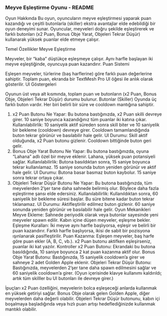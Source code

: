 ### Meyve Eşleştirme Oyunu - README
Oyun Hakkında
Bu oyun, oyuncuların meyve eşleştirmesi yaparak puan kazandığı ve çeşitli butonlarla (skiller) ekstra avantajlar elde edebildiği bir oyun deneyimi sunar. Oyuncular, meyveleri doğru şekilde eşleştirerek ve farklı butonları (x2 Puan, Bonus Obje Yarat, Objeleri Tekrar Düşür) kullanarak yüksek puanlar elde etmeye çalışır.

Temel Özellikler
Meyve Eşleştirme

Meyveler, bir “kaba” düştükçe eşleşmeye çalışır.
Aynı harfle başlayan iki meyve eşleştiğinde, oyuncuya puan kazandırır.
Puan Sistemi

Eşleşen meyveler, türlerine (baş harflerine) göre farklı puan değerlerine sahiptir.
Toplam puan, ekranda bir TextMesh Pro UI öğesi ile anlık olarak gösterilir.
UI Göstergeleri

Oyunun üst veya alt kısmında, toplam puan ve butonların (x2 Puan, Bonus Obje, Objeleri Tekrar Düşür) durumu bulunur.
Butonlar (Skiller)
Oyunda üç farklı buton vardır. Her biri belirli bir süre ve cooldown mantığına sahiptir.

1. x2 Puan Butonu
Ne Yapar:
Bu butona bastığınızda, x2 Puan skilli devreye girer.
10 saniye boyunca kazandığınız tüm puanlar iki katına çıkar.
Kullanılabilirlik:
10 saniyelik aktif süreden sonra skill biter ve 10 saniyelik bir bekleme (cooldown) devreye girer.
Cooldown tamamlandığında buton tekrar görünür ve basılabilir hale gelir.
UI Durumu:
Skill aktif olduğunda, x2 Puan butonu gizlenir.
Cooldown bittiğinde buton geri gelir.
2. Bonus Obje Yarat Butonu
Ne Yapar:
Bu butona bastığınızda, oyuna “Lahana” adlı özel bir meyve eklenir.
Lahana, yüksek puan potansiyeli sağlar.
Kullanılabilirlik:
Butona basıldıktan sonra, 15 saniye boyunca tekrar kullanılamaz.
15 saniye sonunda buton yeniden görünür ve aktif hale gelir.
UI Durumu:
Butona basar basmaz buton kaybolur.
15 saniye sonra tekrar ortaya çıkar.
3. Objeleri Tekrar Düşür Butonu
Ne Yapar:
Bu butona bastığınızda, tüm meyvelerden 2’şer tane daha sahnede belirmiş olur.
Böylece daha fazla eşleştirme şansı elde edersiniz.
Kullanılabilirlik:
Kullanıldıktan sonra, 60 saniyelik bir bekleme süresi başlar.
Bu süre bitene kadar buton tekrar tıklanamaz.
UI Durumu:
Aktifleştirilir edilmez buton gizlenir.
60 saniye sonunda yeniden görünür ve basılabilir hale gelir.
Oyun Mekanikleri
Meyve Ekleme:
Sahnede periyodik olarak veya butonlar sayesinde yeni meyveler spawn edilir.
Kabın içine düşen meyveler, eşleşme bekler.
Eşleşme Kuralları:
İki meyve aynı harfle başlıyorsa, eşleşir ve belirli bir puan kazandırır.
Farklı harfle başlıyorsa, ikisi de sabit bir pozisyona ışınlanarak pasifleştirilir.
Puan Kazanma:
Eşleşen meyveler, baş harfe göre puan ekler (A, B, C, vb.).
x2 Puan butonu aktifken eşleşirseniz, puanlar iki kat yazılır.
Kontroller
x2 Puan Butonu: Ekrandaki bu butona basıldığında, 10 saniye boyunca 2 kat puan kazanma aktif olur.
Bonus Obje Yarat Butonu: Bastığınızda, 15 saniyelik cooldown’a girer ve sahneye 2 adet Golden Apple eklenir.
Objeleri Tekrar Düşür Butonu: Bastığınızda, meyvelerden 2’şer tane daha spawn edilmesini sağlar ve 60 saniyelik cooldown’a girer.
(Oyun içerisinde klavye kullanımı kaldırıldı; artık tüm skilller bu UI butonları ile devreye girer.)

İpuçları
x2 Puan özelliğini, meyvelerin bolca eşleşeceği anlarda kullanmak en yüksek getiriyi sağlar.
Bonus Obje olarak gelen Golden Apple, diğer meyvelerden daha değerli olabilir.
Objeleri Tekrar Düşür butonunu, kabın içi boşalmaya başladığında veya hızlı puan artışı hedeflediğinizde kullanmak mantıklı olabilir.